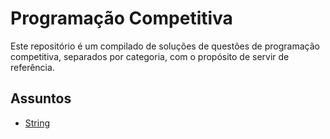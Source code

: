 # Programação Competitiva

Este repositório é um compilado de soluções de questões de programação competitiva, separados por categoria, com o propósito de servir de referência.

## Assuntos
- [String](string/README.md)
